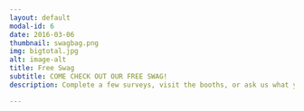 ```yaml
---
layout: default
modal-id: 6
date: 2016-03-06
thumbnail: swagbag.png
img: bigtotal.jpg
alt: image-alt
title: Free Swag
subtitle: COME CHECK OUT OUR FREE SWAG!
description: Complete a few surveys, visit the booths, or ask us what you can do to earn some free swag!

---
```

